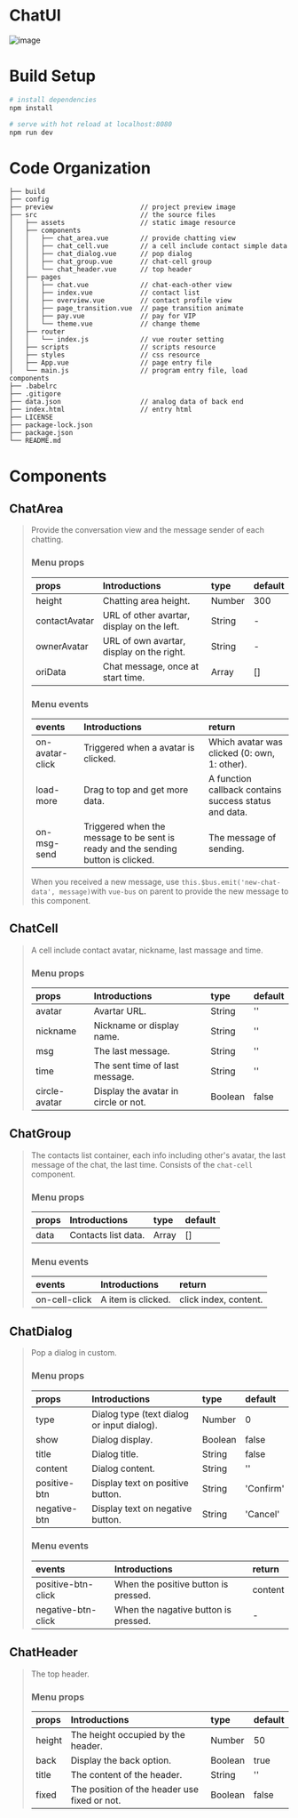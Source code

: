 # ChatUI

![image](https://github.com/stuffish/ChatUI/blob/master/preview/preview.gif)

# Build Setup

``` bash
# install dependencies
npm install

# serve with hot reload at localhost:8080
npm run dev

```

# Code Organization
```
├── build                      
├── config           
├── preview                      // project preview image
├── src                          // the source files
│   ├── assets                   // static image resource
│   ├── components        
│   │   ├── chat_area.vue        // provide chatting view
│   │   ├── chat_cell.vue        // a cell include contact simple data
│   │   ├── chat_dialog.vue      // pop dialog
│   │   ├── chat_group.vue       // chat-cell group
│   │   └── chat_header.vue      // top header
│   ├── pages 
│   │   ├── chat.vue             // chat-each-other view
│   │   ├── index.vue            // contact list
│   │   ├── overview.vue         // contact profile view
│   │   ├── page_transition.vue  // page transition animate
│   │   ├── pay.vue              // pay for VIP
│   │   └── theme.vue            // change theme
│   ├── router
│   │   └── index.js             // vue router setting
│   ├── scripts                  // scripts resource
│   ├── styles                   // css resource
│   ├── App.vue                  // page entry file
│   └── main.js                  // program entry file, load components
├── .babelrc
├── .gitigore
├── data.json                    // analog data of back end
├── index.html                   // entry html
├── LICENSE
├── package-lock.json
├── package.json
└── README.md
```

# Components
## ChatArea

>Provide the conversation view and the message sender of each chatting.
>### Menu props
>| props  | Introductions | type | default |
>| :------------ | :------------ | :------------ | :------------ |
>| height | Chatting area height. | Number | 300 |
>| contactAvatar | URL of other avartar, display on the left. | String | - |
>| ownerAvatar | URL of own avartar, display on the right. | String | - |
>| oriData | Chat message, once at start time. | Array | [] |
>### Menu events
>| events | Introductions | return |
>| :------------ | :------------ | :------------ |
>| on-avatar-click | Triggered when a avatar is clicked. | Which avatar was clicked (0: own, 1: other). |
>| load-more | Drag to top and get more data. | A function callback contains success status and data. |
>| on-msg-send | Triggered when the message to be sent is ready and the sending button is clicked. | The message of sending. |
>
>When you received a new message, use `this.$bus.emit('new-chat-data', message)`with `vue-bus` on parent to provide the new message to this component.

## ChatCell

> A cell include contact avatar, nickname, last massage and time.
>### Menu props
>| props  | Introductions | type | default |
>| :------------ | :------------ | :------------ | :------------ |
>| avatar | Avartar URL. | String | '' |
>| nickname | Nickname or display name. | String | '' |
>| msg | The last message. | String | '' |
>| time | The sent time of last message. | String | '' |
>| circle-avatar | Display the avatar in circle or not. | Boolean | false |

## ChatGroup
> The contacts list container, each info including other's avatar, the last message of the chat, the last time. Consists of the `chat-cell` component.
>### Menu props
>| props  | Introductions | type | default |
>| :------------ | :------------ | :------------ | :------------ |
>| data | Contacts list data. | Array| [] | 
>### Menu events
>| events | Introductions | return |
>| :------------ | :------------ | :------------ |
>| on-cell-click | A item is clicked. | click index, content. |

## ChatDialog
> Pop a dialog in custom.
>### Menu props
>| props  | Introductions | type | default |
>| :------------ | :------------ | :------------ | :------------ |
>| type | Dialog type (text dialog or input dialog). | Number | 0 |
>| show | Dialog display. | Boolean | false |
>| title | Dialog title. | String | false |
>| content | Dialog content. | String | '' |
>| positive-btn | Display text on positive button. | String | 'Confirm'|
>| negative-btn | Display text on negative button. | String | 'Cancel'|
>### Menu events
>| events | Introductions | return |
>| :------------ | :------------ | :------------ |
>| positive-btn-click | When the positive button is pressed. | content |
>| negative-btn-click | When the nagative button is pressed. | - |

## ChatHeader
>The top header.
>### Menu props
>| props  | Introductions | type | default |
>| :------------ | :------------ | :------------ | :------------ |
>| height | The height occupied by the header. | Number | 50 |
>| back | Display the back option. | Boolean | true |
>| title | The content of the header. | String | '' |
>| fixed | The position of the header use fixed or not. | Boolean | false |

